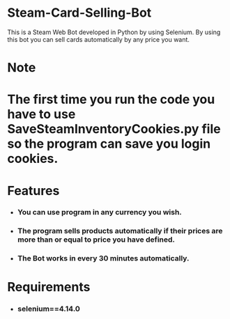 # Steam-Card-Selling-Bot
This is a Steam Web Bot developed in Python by using Selenium. By using this bot you can sell cards automatically by any price you want.

# Note
# The first time you run the code you have to use SaveSteamInventoryCookies.py file so the program can save you login cookies.

# Features
* ### You can use program in any currency you wish.
* ### The program sells products automatically if their prices are more than or equal to price you have defined.
* ### The Bot works in every 30 minutes automatically.

# Requirements
* ### selenium==4.14.0

